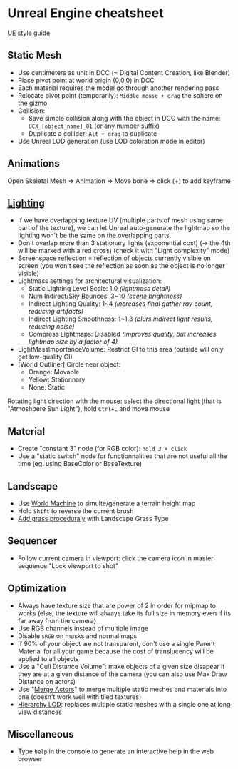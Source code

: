 # Unreal Engine cheatsheet

[UE style guide](https://github.com/Allar/ue5-style-guide)

## Static Mesh
 - Use centimeters as unit in DCC (= Digital Content Creation, like Blender)
 - Place pivot point at world origin (0,0,0) in DCC
 - Each material requires the model go through another rendering pass
 - Relocate pivot point (temporarily): `Middle mouse + drag` the sphere on the gizmo
 - Collision:
   - Save simple collision along with the object in DCC with the name: `UCX_[object_name]_01` (or any number suffix)
   - Duplicate a collider: `Alt + drag` to duplicate
 - Use Unreal LOD generation (use LOD coloration mode in editor)

## Animations
Open Skeletal Mesh => Animation => Move bone => click (+) to add keyframe

## [Lighting](https://docs.unrealengine.com/4.26/en-US/BuildingWorlds/LightingAndShadows/)
 - If we have overlapping texture UV (multiple parts of mesh using same part of the texture), we can let Unreal auto-generate the lightmap so the lighting won't be the same on the overlapping parts. 
 - Don't overlap more than 3 stationary lights (exponential cost) (-> the 4th will be marked with a red cross) (check it with "Light complexity" mode)
 - Screenspace reflection = reflection of objects currently visible on screen (you won't see the reflection as soon as the object is no longer visible)
 - Lightmass settings for architectural visualization:
   - Static Lighting Level Scale: 1.0 *(lightmass detail)*
   - Num Indirect/Sky Bounces: 3~10 *(scene brightness)*
   - Indirect Lighting Quality: 1~4 *(increases final gather ray count, reducing artifacts)*
   - Indirect Lighting Smoothness: 1~1.3 *(blurs indirect light results, reducing noise)*
   - Compress Lightmaps: Disabled *(improves quality, but increases lightmap size by a factor of 4)*
 - LightMassImportanceVolume: Restrict GI to this area (outside will only get low-quality GI)
 - [World Outliner] Circle near object:
   - Orange: Movable
   - Yellow: Stationnary
   - None: Static
   
 Rotating light direction with the mouse: select the directional light (that is "Atmoshpere Sun Light"), hold `Ctrl+L` and move mouse
 
## Material
 - Create "constant 3" node (for RGB color): `hold 3 + click`
 - Use a "static switch" node for functionnalities that are not useful all the time (eg. using BaseColor or BaseTexture)

## Landscape
 - Use [World Machine](https://www.world-machine.com/) to simulte/generate a terrain height map
 - Hold `Shift` to reverse the current brush
 - [Add grass proceduraly](https://learn.unrealengine.com/course/3590620/module/6960224) with Landscape Grass Type

## Sequencer
 - Follow current camera in viewport: click the camera icon in master sequence "Lock viewport to shot"

## Optimization
 - Always have texture size that are power of 2 in order for mipmap to works (else, the texture will always take its full size in memory even if its far away from the camera)
 - Use RGB channels instead of multiple image
 - Disable `sRGB` on masks and normal maps
 - If 90% of your object are not transparent, don't use a single Parent Material for all your game because the cost of translucency will be applied to all objects
 - Use a "Cull Distance Volume": make objects of a given size disapear if they are at a given distance of the camera (you can also use Max Draw Distance on actors)
 - Use "[Merge Actors](https://docs.unrealengine.com/4.26/en-US/Basics/Actors/Merging/)" to merge multiple static meshes and materials into one (doesn't work well with tiled textures)
 - [Hierarchy LOD](https://docs.unrealengine.com/4.26/en-US/BuildingWorlds/HLOD/): replaces multiple static meshes with a single one at long view distances
 
## Miscellaneous
 - Type `help` in the console to generate an interactive help in the web browser